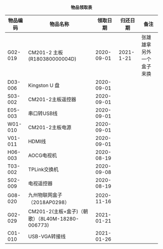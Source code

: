 <center><b>物品领取表</b></center>

| 物品编码 | 物品名称                                        | 领取日期   | 归还日期  | 备注                     |
| -------- | ----------------------------------------------- | ---------- | --------- | ------------------------ |
| G02-019  | CM201-2 主板(R180380000004D)                    | 2020-09-01 | 2021-1-21 | 张雄雄拿另外一个盒子来换 |
| D03-006  | Kingston U 盘                                   | 2020-09-01 |           |                          |
| S03-002  | CM201-2主板遥控器                               | 2020-09-01 |           |                          |
| E05-003  | 串口转USB线                                     | 2020-09-01 |           |                          |
| W01-010  | CM201-2主板电源                                 | 2020-09-01 |           |                          |
| V01-011  | HDMI线                                          | 2020-09-01 |           |                          |
| H06-003  | AOCG电视机                                      | 2020-08-19 |           |                          |
| T03-002  | TPLink交换机                                    | 2020-09-08 |           |                          |
| S02-009  | 电视遥控器                                      | 2020-08-19 |           |                          |
| G08-020  | 九州物联网盒子（2018AP0298）                    | 2020-11-16 |           |                          |
| G02-029  | CM201-2(主板+盒子)（朝歌）（8L40M-18280-006773) | 2021-01-21 |           |                          |
| C01-010  | USB-VGA转接线                                   | 2021-01-26 |           |                          |

